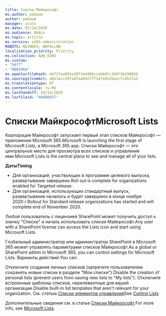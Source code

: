 ```yaml
---
title: Списки Майкрософт
ms.author: pebaum
author: pebaum
manager: scotv
ms.date: 07/14/2020
ms.audience: Admin
ms.topic: article
ms.service: o365-administration
ROBOTS: NOINDEX, NOFOLLOW
localization_priority: Priority
ms.collection: Adm_O365
ms.custom:
- "5677"
- "9002964"
ms.openlocfilehash: eb72faa902a18f14d408ccabb8fc346f3bd3085d
ms.sourcegitcommit: abb1acc29fadfaa6927f73af4452ba2cfc452fa2
ms.translationtype: HT
ms.contentlocale: ru-RU
ms.lasthandoff: 10/14/2020
ms.locfileid: "48466017"
---
```

# <a name="microsoft-lists"></a><span data-ttu-id="78201-102">Списки Майкрософт</span><span class="sxs-lookup"><span data-stu-id="78201-102">Microsoft Lists</span></span>

<span data-ttu-id="78201-103">Корпорация Майкрософт запускает первый этап списков Майкрософт — приложения Microsoft 365.</span><span class="sxs-lookup"><span data-stu-id="78201-103">Microsoft is launching the first stage of Microsoft Lists, a Microsoft 365 app.</span></span> <span data-ttu-id="78201-104">Списки Майкрософт — это центральное место для просмотра всех списков и управления ими.</span><span class="sxs-lookup"><span data-stu-id="78201-104">Microsoft Lists is the central place to see and manage all of your lists.</span></span>  
  
<span data-ttu-id="78201-105">**Даты**</span><span class="sxs-lookup"><span data-stu-id="78201-105">**Timing**</span></span>  

- <span data-ttu-id="78201-106">Для организаций, участвующих в программе целевого выпуска, развертывание завершено.</span><span class="sxs-lookup"><span data-stu-id="78201-106">Roll out is complete for organizations enabled for Targeted release.</span></span>
- <span data-ttu-id="78201-107">Для организаций, использующих стандартный выпуск, развертывание началось и будет завершено в конце ноября 2020 г.</span><span class="sxs-lookup"><span data-stu-id="78201-107">Rollout for Standard release organizations has started and will complete end of November 2020.</span></span>

<span data-ttu-id="78201-108">Любой пользователь с лицензией SharePoint может получить доступ к значку "Списки" и начать использовать списки Майкрософт.</span><span class="sxs-lookup"><span data-stu-id="78201-108">Any user with a SharePoint license can access the Lists icon and start using Microsoft Lists.</span></span>

<span data-ttu-id="78201-109">Глобальный администратор или администратор SharePoint в Microsoft 365 может управлять параметрами списков Майкрософт.</span><span class="sxs-lookup"><span data-stu-id="78201-109">As a global or SharePoint admin in Microsoft 365, you can control settings for Microsoft Lists.</span></span> <span data-ttu-id="78201-110">Варианты действий:</span><span class="sxs-lookup"><span data-stu-id="78201-110">You can:</span></span>

<span data-ttu-id="78201-111">Отключите создание личных списков (запретите пользователям сохранять новые списки в разделе "Мои списки").</span><span class="sxs-lookup"><span data-stu-id="78201-111">Disable the creation of personal lists (prevent users from saving new lists to "My lists").</span></span>
<span data-ttu-id="78201-112">Отключите встроенные шаблоны списков, нерелевантные для вашей организации.</span><span class="sxs-lookup"><span data-stu-id="78201-112">Disable built-in list templates that aren't relevant for your organization.</span></span>
<span data-ttu-id="78201-113">См. статью [Списки элементов управления](https://docs.microsoft.com/sharepoint/control-lists)</span><span class="sxs-lookup"><span data-stu-id="78201-113">See [Control Lists](https://docs.microsoft.com/sharepoint/control-lists)</span></span>

<span data-ttu-id="78201-114">Дополнительные сведения см. в статье [Списки Майкрософт](https://aka.ms/microsoftlists).</span><span class="sxs-lookup"><span data-stu-id="78201-114">For more info, see [Microsoft Lists](https://aka.ms/microsoftlists).</span></span>
